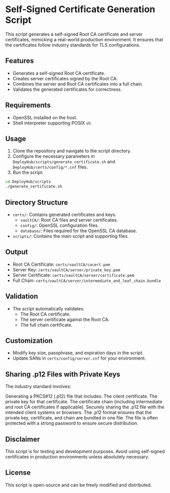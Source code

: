 # Self-Signed Certificate Generation Script

This script generates a self-signed Root CA certificate and server certificates, mimicking a real-world production
environment. It ensures that the certificates follow industry standards for TLS configurations.

## **Features**

- Generates a self-signed Root CA certificate.
- Creates server certificates signed by the Root CA.
- Combines the server and Root CA certificates into a full chain.
- Validates the generated certificates for correctness.

## **Requirements**

- OpenSSL installed on the host.
- Shell interpreter supporting POSIX `sh`.

## **Usage**

1. Clone the repository and navigate to the script directory.
2. Configure the necessary parameters in `DeployHub/scripts/generate_certificate.sh` and `DeployHub/certs/config/*.cnf`
   files.
3. Run the script:

```sh
cd DeployHub/scripts
./generate_certificate.sh
```

## **Directory Structure**

- `certs/`: Contains generated certificates and keys.
    - `vaultCA/`: Root CA files and server certificates.
    - `config/`: OpenSSL configuration files.
    - `database/`: Files required for the OpenSSL CA database.
- `scripts/`: Contains the main script and supporting files.

## **Output**

- Root CA Certificate: `certs/vaultCA/cacert.pem`
- Server Key: `certs/vaultCA/server/private_key.pem`
- Server Certificate: `certs/vaultCA/server/certificate.pem`
- Full Chain: `certs/vaultCA/server/intermediate_and_leaf_chain.bundle`

## **Validation**

- The script automatically validates:
    - The Root CA certificate.
    - The server certificate against the Root CA.
    - The full chain certificate.

## **Customization**

- Modify key size, passphrase, and expiration days in the script.
- Update SANs in `certs/config/server.cnf` for your environment.

## **Sharing .p12 Files with Private Keys**

The industry standard involves:

Generating a PKCS#12 (.p12) file that includes:
The client certificate.
The private key for that certificate.
The certificate chain (including intermediate and root CA certificates if applicable).
Securely sharing the .p12 file with the intended client systems or browsers.
The .p12 format ensures that the private key, certificate, and chain are bundled in one file. The file is often
protected with a strong password to ensure secure distribution.

## **Disclaimer**

This script is for testing and development purposes. Avoid using self-signed certificates in production environments
unless absolutely necessary.

## **License**

This script is open-source and can be freely modified and distributed.
